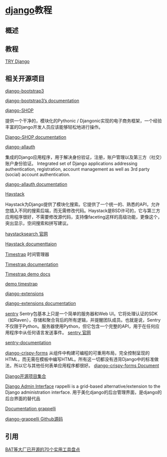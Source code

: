 # [django]()教程

## 概述



## 教程

[TRY Django](http://campus.codeschool.com/courses/try-django/level/1/section/1/what-is-django)


## 相关开源项目




[django-bootstrap3](https://github.com/dyve/django-bootstrap3)

[ django-bootstrap3’s documentation](http://django-bootstrap3.readthedocs.io/en/latest/)

[django-SHOP](https://github.com/awesto/django-shop)

提供一个干净的，模块化的Pythonic / Djangonic实现的电子商务框架，一个经验丰富的Django开发人员应该能够轻松地进行操作。

[Django-SHOP documentation](http://django-shop.readthedocs.io/en/latest/index.html)

[django-allauth](https://github.com/pennersr/django-allauth)

集成的Django应用程序，用于解决身份验证，注册，账户管理以及第三方（社交）账户身份验证。
Integrated set of Django applications addressing authentication, registration, 
account management as well as 3rd party (social) account authentication.

[django-allauth documentation](https://www.intenct.nl/projects/django-allauth/)

[Haystack](https://github.com/django-haystack/django-haystack)

Haystack为Django提供了模块化搜索。它提供了一个统一的、熟悉的API，允许您插入不同的搜索后端，而无需修改代码。Haystack是BSD许可的，它与第三方应用程序很好，不需要修改源代码，支持像faceting这样的高级功能，更像这个，突出显示，空间搜索和拼写建议。

[haystacksearch 官网](http://haystacksearch.org)

[Haystack documenttaion](http://django-haystack.readthedocs.io/en/master/)


[Timestrap](https://github.com/overshard/timestrap)
时间管理器

[Timestrap documentation](http://docs.gettimestrap.com/en/latest/)

[Timestrap demo docs](http://docs.gettimestrap.com/en/latest/introduction/demo.html)

[demo timestrap](https://timestrap.herokuapp.com/timesheet/)

[]()

[]()

[]()


[django-extensions](https://github.com/django-extensions/django-extensions)


[ django-extensions documentation](https://django-extensions.readthedocs.io/en/latest/)


[]()

[]()

[]()


[]()

[]()

[]()

[]()

[]()


[]()

[]()

[]()

[]()

[]()


[]()

[]()

[sentry](https://github.com/getsentry/sentry)
Sentry包基本上只是一个简单的服务器和Web UI。它将处理认证的SDK（如Raven），存储和聚合背后的所有逻辑，并提醒团队成员。也就是说，Sentry不仅限于Python。服务器使用Python，但它包含一个完整的API，用于在任何应用程序中从任何语言发送事件。
[sentry 官网](https://sentry.io/welcome/)

[sentry-documentation](https://docs.sentry.io/#sentry-documentation)

[django-crispy-forms](https://github.com/django-crispy-forms/django-crispy-forms)
从组件中构建可编程的可重用布局，完全控制呈现的HTML，而无需在模板中编写HTML。所有这一切都没有违背Django中的标准做法，所以它与其他任何表单应用程序都很好。
[django-crispy-forms Document](http://django-crispy-forms.readthedocs.io/en/latest/)

[Django开源项目集合](https://juejin.im/repos/filtered?tag=Python_Web%20开发_Django)


[Django Admin Interface](http://grappelliproject.com)
rappelli is a grid-based alternative/extension to the Django administration interface.
用于美化django的后台管理界面，是django的后台界面的替代品


[Documentation grappelli](https://django-grappelli.readthedocs.io/en/latest/index.html)

[django-grappelli Github源码](https://github.com/sehmaschine/django-grappelli)










## 引用


[BAT等大厂已开源的70个实用工具盘点](https://juejin.im/post/59df812c51882578b43e3af7)

[]()

[]()
